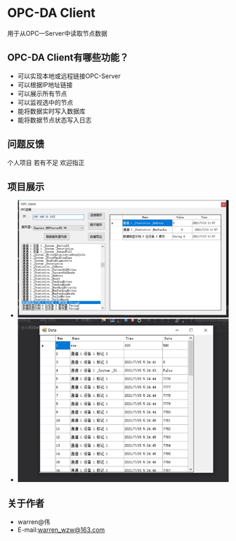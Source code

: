 
# OPC-DA Client
用于从OPC—Server中读取节点数据

## OPC-DA Client有哪些功能？
 
* 可以实现本地或远程链接OPC-Server
* 可以根据IP地址链接
* 可以展示所有节点
* 可以监视选中的节点
* 能将数据实时写入数据库
* 能将数据节点状态写入日志

## 问题反馈
个人项目 若有不足 欢迎指正
 

## 项目展示
* ![ ](opc1.png)
* ![ ](opc2.png)
## 关于作者
* warren@伟
* E-mail:warren_wzw@163.com
